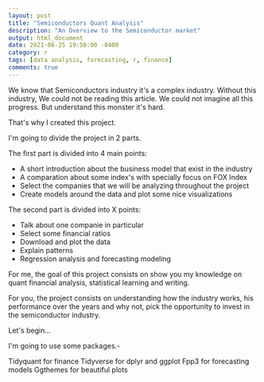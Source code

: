 ```yaml
---
layout: post
title: "Semiconductors Quant Analysis"
description: "An Overview to the Semiconductor market"
output: html_document
date: 2021-06-25 19:50:00 -0400
category: r
tags: [data analysis, forecasting, r, finance]
comments: true
---
```



We know that Semiconductors industry it's a complex industry. Without this industry, We could not be reading this article. We could not imagine all this progress. But understand this monster it's hard.

That's why I created this project.

I'm going to divide the project in 2 parts.

The first part is divided into 4 main points:

* A short introduction about the business model that exist in the industry 
* A comparation about some index's with specially focus on FOX Index 
* Select the companies that we will be analyzing throughout the project
* Create models around the data and plot some nice visualizations

The second part is divided into X points:

* Talk about one companie in particular 
* Select some financial ratios
* Download and plot the data
* Explain patterns 
* Regression analysis and forecasting modeling

For me, the goal of this project consists on show you my knowledge on quant financial analysis, statistical learning and writing.

For you, the project consists on understanding how the industry works, his performance over the years and why not, pick the opportunity to invest in the semiconductor industry.

Let's begin... 

I'm going to use some packages.-

Tidyquant for finance
Tidyverse for dplyr and ggplot
Fpp3 for forecasting models
Ggthemes for beautiful plots



